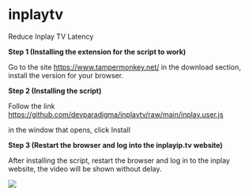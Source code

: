 # inplaytv
Reduce Inplay TV Latency

**Step 1 (Installing the extension for the script to work)**

Go to the site https://www.tampermonkey.net/ in the download section, install the version for your browser.

**Step 2 (Installing the script)**

Follow the link https://github.com/devparadigma/inplaytv/raw/main/inplay.user.js

in the window that opens, click Install

**Step 3 (Restart the browser and log into the inplayip.tv website)**

After installing the script, restart the browser and log in to the inplay website, the video will be shown without delay.

![](https://github.com/devparadigma/inplaytv/blob/main/inplay.gif)
